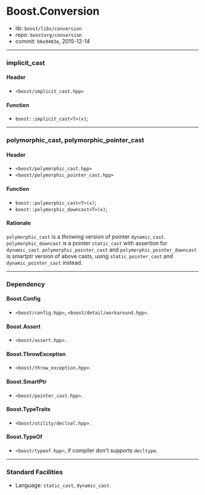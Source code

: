 # Boost.Conversion

* lib: `boost/libs/conversion`
* repo: `boostorg/conversion`
* commit: `b6e9403e`, 2015-12-14

------
### implicit_cast

#### Header

* `<boost/implicit_cast.hpp>`

#### Function

* `boost::implicit_cast<T>(x)`;

------
### polymorphic_cast, polymorphic_pointer_cast

#### Header

* `<boost/polymorphic_cast.hpp>`
* `<boost/polymorphic_pointer_cast.hpp>`

#### Function

* `boost::polymorphic_cast<T>(x)`;
* `boost::polymorphic_downcast<T>(x)`;

#### Rationale

`polymorphic_cast` is a throwing version of pointer `dynamic_cast`.
`polymorphic_downcast` is a pointer `static_cast` with assertion for `dynamic_cast`.
`polymorphic_pointer_cast` and `polymorphic_pointer_downcast` is smartptr version of
above casts, using `static_pointer_cast` and `dynamic_pointer_cast` instead.

------
### Dependency

#### Boost.Config

* `<boost/config.hpp>`, `<boost/detail/workaround.hpp>`.

#### Boost.Assert

* `<boost/assert.hpp>`.

#### Boost.ThrowException

* `<boost/throw_exception.hpp>`.

#### Boost.SmartPtr

* `<boost/pointer_cast.hpp>`.

#### Boost.TypeTraits

* `<boost/utility/declval.hpp>`.

#### Boost.TypeOf

* `<boost/typeof.hpp>`, if compiler don't supports `decltype`.

------
### Standard Facilities

* Language: `static_cast`, `dynamic_cast`.
